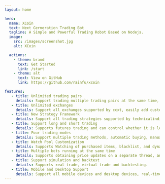 ```yaml
---
layout: home

hero:
  name: XCoin
  text: Next Gerneration Trading Bot
  tagline: A Simple and Powerful Trading Robot Based on Nodejs.
  image:
    src: /images/screenshot.jpg
    alt: XCoin        

  actions:
    - theme: brand
      text: Get Started
      link: /start
    - theme: alt
      text: View on GitHub
      link: https://github.com/rainfu/xcoin

features:
   - title: Unlimited trading pairs
     details: Support trading multiple trading pairs at the same time, you can trade all pairs at the same time.
   - title: Unlimited exchanges
     details: Support all exchanges supported by ccxt, easily add custom exchanges.
   - title: New Strategy Framework
     details: Support all trading strategies supported by technicalindicators, and easily extend new strategies through JSON files.
   - title: Support long and short trading
     details: Supports futures trading and can control whether it is long or short or both trading.
   - title: Four trading modes
     details: Support multiple trading methods, automatic buying, manual buying, manual selling or full manual.
   - title: Watch Pool Customization
     details: Supports Watching of purchased items, blacklist, and dynamic addition of watch items.
   - title: Multiple bots running at the same time
     details: Supports obtaining price updates on a separate thread, and supports deploying multiple bots on the same machine.
   - title: Support simulation and backtest
     details: Supports real trade, virtual trade and backtesting.
   - title: Mobile and Desktop Support
     details: Support all mobile devices and desktop devices, real-time control of all states and operations of the robot
---
```


